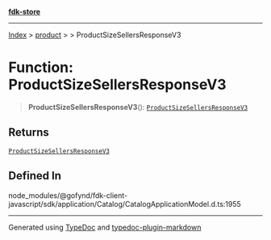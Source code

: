 [**fdk-store**](../../../README.md)
***

[Index](../../../API.md) > [product](../../README.md) > [<internal>](../README.md) > ProductSizeSellersResponseV3

# Function: ProductSizeSellersResponseV3

> **ProductSizeSellersResponseV3**(): [`ProductSizeSellersResponseV3`](../type-aliases/type-alias.ProductSizeSellersResponseV3.md)

## Returns

[`ProductSizeSellersResponseV3`](../type-aliases/type-alias.ProductSizeSellersResponseV3.md)

## Defined In

node\_modules/@gofynd/fdk-client-javascript/sdk/application/Catalog/CatalogApplicationModel.d.ts:1955

***
Generated using [TypeDoc](https://typedoc.org/) and [typedoc-plugin-markdown](https://www.npmjs.com/package/typedoc-plugin-markdown)
